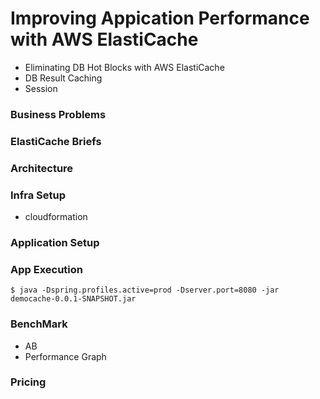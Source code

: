 
# Improving Appication Performance with AWS ElastiCache #

- Eliminating DB Hot Blocks with AWS ElastiCache 
- DB Result Caching
- Session

### Business Problems ###


### ElastiCache Briefs ###


### Architecture ###



### Infra Setup ###

- cloudformation 


### Application Setup ###



### App Execution ###

```
$ java -Dspring.profiles.active=prod -Dserver.port=8080 -jar democache-0.0.1-SNAPSHOT.jar

```


### BenchMark ###

- AB
- Performance Graph


### Pricing ###
